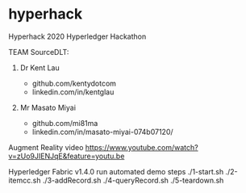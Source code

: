 # hyperhack
Hyperhack 2020 Hyperledger Hackathon

TEAM SourceDLT:

1)  Dr Kent Lau
     - github.com/kentydotcom
     - linkedin.com/in/kentglau

2)  Mr Masato Miyai
     - github.com/mi81ma
     - linkedin.com/in/masato-miyai-074b07120/
     
     
Augment Reality video
https://www.youtube.com/watch?v=zUo9JIENJqE&feature=youtu.be


Hyperledger Fabric v1.4.0
run automated demo steps
./1-start.sh
./2-itemcc.sh
./3-addRecord.sh
./4-queryRecord.sh
./5-teardown.sh
